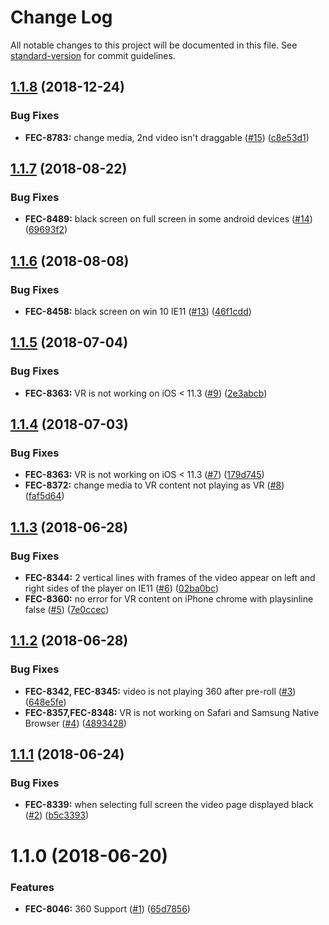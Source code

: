 # Change Log

All notable changes to this project will be documented in this file. See [standard-version](https://github.com/conventional-changelog/standard-version) for commit guidelines.

<a name="1.1.8"></a>
## [1.1.8](https://github.com/kaltura/playkit-js-vr/compare/v1.1.7...v1.1.8) (2018-12-24)


### Bug Fixes

* **FEC-8783:** change media, 2nd video isn't draggable ([#15](https://github.com/kaltura/playkit-js-vr/issues/15)) ([c8e53d1](https://github.com/kaltura/playkit-js-vr/commit/c8e53d1))



<a name="1.1.7"></a>
## [1.1.7](https://github.com/kaltura/playkit-js-vr/compare/v1.1.6...v1.1.7) (2018-08-22)


### Bug Fixes

* **FEC-8489:** black screen on full screen in some android devices ([#14](https://github.com/kaltura/playkit-js-vr/issues/14)) ([69693f2](https://github.com/kaltura/playkit-js-vr/commit/69693f2))



<a name="1.1.6"></a>
## [1.1.6](https://github.com/kaltura/playkit-js-vr/compare/v1.1.5...v1.1.6) (2018-08-08)


### Bug Fixes

* **FEC-8458:** black screen on win 10 IE11 ([#13](https://github.com/kaltura/playkit-js-vr/issues/13)) ([46f1cdd](https://github.com/kaltura/playkit-js-vr/commit/46f1cdd))



<a name="1.1.5"></a>
## [1.1.5](https://github.com/kaltura/playkit-js-vr/compare/v1.1.4...v1.1.5) (2018-07-04)


### Bug Fixes

* **FEC-8363:** VR is not working on iOS < 11.3 ([#9](https://github.com/kaltura/playkit-js-vr/issues/9)) ([2e3abcb](https://github.com/kaltura/playkit-js-vr/commit/2e3abcb))



<a name="1.1.4"></a>
## [1.1.4](https://github.com/kaltura/playkit-js-vr/compare/v1.1.3...v1.1.4) (2018-07-03)


### Bug Fixes

* **FEC-8363:** VR is not working on iOS < 11.3 ([#7](https://github.com/kaltura/playkit-js-vr/issues/7)) ([179d745](https://github.com/kaltura/playkit-js-vr/commit/179d745))
* **FEC-8372:** change media to VR content not playing as VR ([#8](https://github.com/kaltura/playkit-js-vr/issues/8)) ([faf5d64](https://github.com/kaltura/playkit-js-vr/commit/faf5d64))



<a name="1.1.3"></a>
## [1.1.3](https://github.com/kaltura/playkit-js-vr/compare/v1.1.2...v1.1.3) (2018-06-28)


### Bug Fixes

* **FEC-8344:** 2 vertical lines with frames of the video appear on left and right sides of the player on IE11 ([#6](https://github.com/kaltura/playkit-js-vr/issues/6)) ([02ba0bc](https://github.com/kaltura/playkit-js-vr/commit/02ba0bc))
* **FEC-8360:** no error for VR content on iPhone chrome with playsinline false ([#5](https://github.com/kaltura/playkit-js-vr/issues/5)) ([7e0ccec](https://github.com/kaltura/playkit-js-vr/commit/7e0ccec))



<a name="1.1.2"></a>
## [1.1.2](https://github.com/kaltura/playkit-js-vr/compare/v1.1.1...v1.1.2) (2018-06-28)


### Bug Fixes

* **FEC-8342, FEC-8345:** video is not playing 360 after pre-roll ([#3](https://github.com/kaltura/playkit-js-vr/issues/3)) ([648e5fe](https://github.com/kaltura/playkit-js-vr/commit/648e5fe))
* **FEC-8357,FEC-8348:** VR is not working on Safari and Samsung Native Browser ([#4](https://github.com/kaltura/playkit-js-vr/issues/4)) ([4893428](https://github.com/kaltura/playkit-js-vr/commit/4893428))



<a name="1.1.1"></a>
## [1.1.1](https://github.com/kaltura/playkit-js-vr/compare/v1.1.0...v1.1.1) (2018-06-24)


### Bug Fixes

* **FEC-8339:** when selecting full screen the video page displayed black ([#2](https://github.com/kaltura/playkit-js-vr/issues/2)) ([b5c3393](https://github.com/kaltura/playkit-js-vr/commit/b5c3393))



<a name="1.1.0"></a>
# 1.1.0 (2018-06-20)


### Features

* **FEC-8046:** 360 Support ([#1](https://github.com/kaltura/playkit-js-vr/issues/1)) ([65d7856](https://github.com/kaltura/playkit-js-vr/commit/65d7856))
